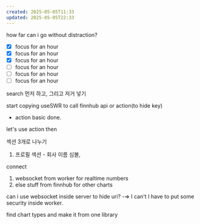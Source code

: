 ```yaml
---
created: 2025-05-05T11:33
updated: 2025-05-05T22:33
---
```

how far can i go without distraction?

- [x] focus for an hour
- [x] focus for an hour
- [x] focus for an hour
- [ ] focus for an hour
- [ ] focus for an hour
- [ ] focus for an hour

search 먼저 하고, 그리고 저거 넣기

start copying useSWR to call finnhub api or action(to hide key) 

- action basic done.

let's use action then

섹션 3개로 나누기

1. 프로필 섹션 - 회사 이름 심볼, 



connect
1. websocket from worker for realtime numbers
2. else stuff from finnhub for other charts

can i use websocket inside server to hide uri?
-=> I can't I have to put some security inside worker.

find chart types and make it from one library